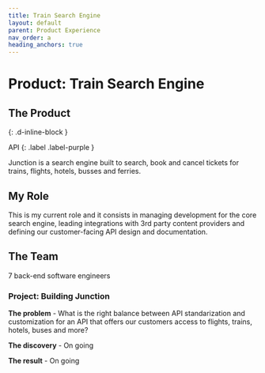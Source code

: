 ```yaml
---
title: Train Search Engine
layout: default
parent: Product Experience
nav_order: a
heading_anchors: true
---
```


# Product: Train Search Engine

## The Product
{: .d-inline-block }

API
{: .label .label-purple }

Junction is a search engine built to search, book and cancel tickets for trains, flights, hotels, busses and ferries. 

## My Role
This is my current role and it consists in managing development for the core search engine, leading integrations with 3rd party content providers and defining our customer-facing API design and documentation.

## The Team
7 back-end software engineers <br>

### Project: Building Junction
<div class="code-example" markdown="1">

<strong>The problem</strong> - What is the right balance between API standarization and customization for an API that offers our customers access to flights, trains, hotels, buses and more?

<strong> The discovery</strong> - On going

<strong> The result</strong> - On going
</div>
